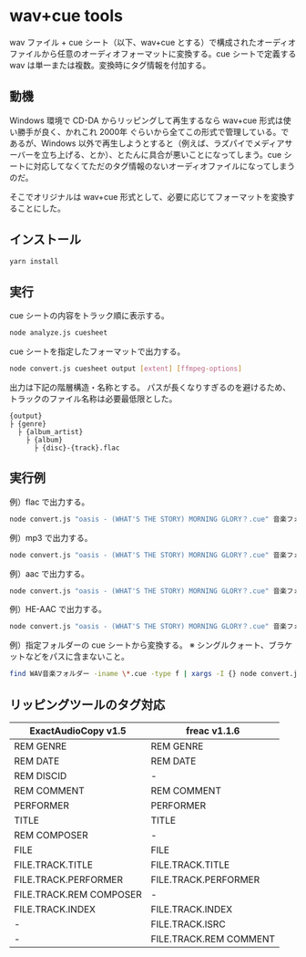 # wav+cue tools

wav ファイル + cue シート（以下、wav+cue とする）で構成されたオーディオファイルから任意のオーディオフォーマットに変換する。cue シートで定義する wav は単一または複数。変換時にタグ情報を付加する。

## 動機

Windows 環境で CD-DA からリッピングして再生するなら wav+cue 形式は使い勝手が良く、かれこれ 2000年 ぐらいから全てこの形式で管理している。であるが、Windows 以外で再生しようとすると（例えば、ラズパイでメディアサーバーを立ち上げる、とか）、とたんに具合が悪いことになってしまう。cue シートに対応してなくてただのタグ情報のないオーディオファイルになってしまうのだ。

そこでオリジナルは wav+cue 形式として、必要に応じてフォーマットを変換することにした。

## インストール

```bash
yarn install
```

## 実行

cue シートの内容をトラック順に表示する。

```bash
node analyze.js cuesheet
```

cue シートを指定したフォーマットで出力する。

```bash
node convert.js cuesheet output [extent] [ffmpeg-options]
```

出力は下記の階層構造・名称とする。
パスが長くなりすぎるのを避けるため、トラックのファイル名称は必要最低限とした。

```plaintext
{output}
├ {genre}
  ├ {album_artist}
    ├ {album}
      ├ {disc}-{track}.flac
```

## 実行例

例）flac で出力する。

```bash
node convert.js "oasis - (WHAT'S THE STORY) MORNING GLORY？.cue" 音楽フォルダー flac
```

例）mp3 で出力する。

```bash
node convert.js "oasis - (WHAT'S THE STORY) MORNING GLORY？.cue" 音楽フォルダー mp3 "-c:a libmp3lame -b:a 256k"
```

例）aac で出力する。

```bash
node convert.js "oasis - (WHAT'S THE STORY) MORNING GLORY？.cue" 音楽フォルダー mp4 "-c:a aac -b:a 256k"
```

例）HE-AAC で出力する。

```bash
node convert.js "oasis - (WHAT'S THE STORY) MORNING GLORY？.cue" 音楽フォルダー mp4 "-c:a libfdk_aac -profile:a aac_he_v2 -signaling implicit -vbr 3"
```

例）指定フォルダーの cue シートから変換する。 ※ シングルクォート、ブラケットなどをパスに含まないこと。

```bash
find WAV音楽フォルダー -iname \*.cue -type f | xargs -I {} node convert.js {} 音楽フォルダー flac                              
```

## リッピングツールのタグ対応

| ExactAudioCopy v1.5     | freac v1.1.6           |
| ----------------------- | ---------------------- |
| REM GENRE               | REM GENRE              |
| REM DATE                | REM DATE               |
| REM DISCID              | -                      |
| REM COMMENT             | REM COMMENT            |
| PERFORMER               | PERFORMER              |
| TITLE                   | TITLE                  |
| REM COMPOSER            | -                      |
| FILE                    | FILE                   |
| FILE.TRACK.TITLE        | FILE.TRACK.TITLE       |
| FILE.TRACK.PERFORMER    | FILE.TRACK.PERFORMER   |
| FILE.TRACK.REM COMPOSER | -                      |
| FILE.TRACK.INDEX        | FILE.TRACK.INDEX       |
| -                       | FILE.TRACK.ISRC        |
| -                       | FILE.TRACK.REM COMMENT |
